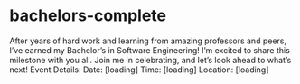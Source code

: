# bachelors-complete
After years of hard work and learning from amazing professors and peers, I’ve earned my Bachelor’s in Software Engineering! I’m excited to share this milestone with you all. Join me in celebrating, and let’s look ahead to what’s next!  Event Details: Date: [loading] Time: [loading] Location: [loading]
